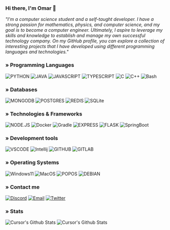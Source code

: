 ### Hi there, I'm Omar 👋

*"I'm a computer science student and a self-taught developer. I have a strong passion for mathematics, physics, and computer science, and my goal is to become a computer engineer. Ultimately, I aspire to leverage my skills and knowledge to establish and manage my own successful technology company. On my GitHub profile, you can explore a collection of interesting projects that I have developed using different programming languages and technologies."*


### **» Programming Languages**<br>
![PYTHON](https://img.shields.io/badge/Python-FFD43B?style=for-the-badge&logo=python&logoColor=darkgreen)
![JAVA](https://img.shields.io/badge/Java-ED8B00?style=for-the-badge&logo=java&logoColor=white)
![JAVASCRIPT](https://img.shields.io/badge/JavaScript-323330?style=for-the-badge&logo=javascript&logoColor=F7DF1E)
![TYPESCRIPT](https://img.shields.io/badge/TypeScript-007ACC?style=for-the-badge&logo=typescript&logoColor=white)
![C](https://img.shields.io/badge/C-00599C?style=for-the-badge&logo=c&logoColor=white)
![C++](https://img.shields.io/badge/C%2B%2B-00599C?style=for-the-badge&logo=c%2B%2B&logoColor=white)
![Bash](https://img.shields.io/badge/Shell_Script-121011?style=for-the-badge&logo=gnu-bash&logoColor=white)

### **» Databases**<br>
![MONGODB](https://img.shields.io/badge/MongoDB-4EA94B?style=for-the-badge&logo=mongodb&logoColor=white)
![POSTGRES](https://img.shields.io/badge/PostgreSQL-316192?style=for-the-badge&logo=postgresql&logoColor=white)
![REDIS](https://img.shields.io/badge/redis-%23DD0031.svg?&style=for-the-badge&logo=redis&logoColor=white)
![SQLite](https://img.shields.io/badge/SQLite-07405E?style=for-the-badge&logo=sqlite&logoColor=white)

### **» Technologies & Frameworks**<br>
![NODE.JS](https://img.shields.io/badge/Node.js-339933?style=for-the-badge&logo=nodedotjs&logoColor=white)
![Docker](https://img.shields.io/badge/Docker-2CA5E0?style=for-the-badge&logo=docker&logoColor=white)
![Gradle](https://img.shields.io/badge/gradle-02303A?style=for-the-badge&logo=gradle&logoColor=white)
![EXPRESS](https://img.shields.io/badge/Express.js-000000?style=for-the-badge&logo=express&logoColor=white)
![FLASK](https://img.shields.io/badge/Flask-000000?style=for-the-badge&logo=flask&logoColor=white)
![SpringBoot](https://img.shields.io/badge/Spring_Boot-F2F4F9?style=for-the-badge&logo=spring-boot)

### **» Development tools**<br>

![VSCODE](https://img.shields.io/badge/Visual_Studio_Code-0078D4?style=for-the-badge&logo=visual%20studio%20code&logoColor=white)
![Intellij](https://img.shields.io/badge/IntelliJ_IDEA-000000.svg?style=for-the-badge&logo=intellij-idea&logoColor=white)
![GITHUB](https://img.shields.io/badge/GitHub-100000?style=for-the-badge&logo=github&logoColor=white)
![GITLAB](https://img.shields.io/badge/GitLab-330F63?style=for-the-badge&logo=gitlab&logoColor=white)

### **» Operating Systems**<br>
![Windows11](https://img.shields.io/badge/Windows_11-0078d4?style=for-the-badge&logo=windows-11&logoColor=white)
![MacOS](https://img.shields.io/badge/mac%20os-000000?style=for-the-badge&logo=apple&logoColor=white)
![POPOS](https://img.shields.io/badge/Pop!_OS-48B9C7?style=for-the-badge&logo=Pop!_OS&logoColor=white) 
![DEBIAN](https://img.shields.io/badge/Debian-A81D33?style=for-the-badge&logo=debian&logoColor=white)

### **» Contact me**<br>
[![Discord](https://img.shields.io/badge/Discord-7289DA?style=for-the-badge&logo=discord&logoColor=white)](https://discord.com/users/1120642825894236221)
[![Email](https://img.shields.io/badge/Gmail-D14836?style=for-the-badge&logo=gmail&logoColor=white)](mailto:omarvqv@gmail.com)
[![Twitter](https://img.shields.io/badge/Twitter-1DA1F2?style=for-the-badge&logo=twitter&logoColor=white)](https://twitter.com/CursorDev)

### **» Stats**
<img alt="Cursor's Github Stats" src="https://github-readme-stats.vercel.app/api/top-langs/?username=cursorr&show_icons=true&hide_border=true&theme=tokyonight" />
<img alt="Cursor's Github Stats" src="https://github-readme-stats.vercel.app/api?username=cursorr&show_icons=true&hide_border=true&theme=tokyonight" />

